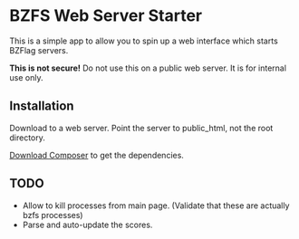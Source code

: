 BZFS Web Server Starter
=======================

This is a simple app to allow you to spin up a web interface which starts BZFlag servers.

**This is not secure!** Do not use this on a public web server. It is for internal use only.

Installation
------------

Download to a web server. Point the server to public_html, not the root directory.

[Download Composer](http://getcomposer.org/) to get the dependencies.


TODO
----

* Allow to kill processes from main page. (Validate that these are actually bzfs processes)
* Parse and auto-update the scores.